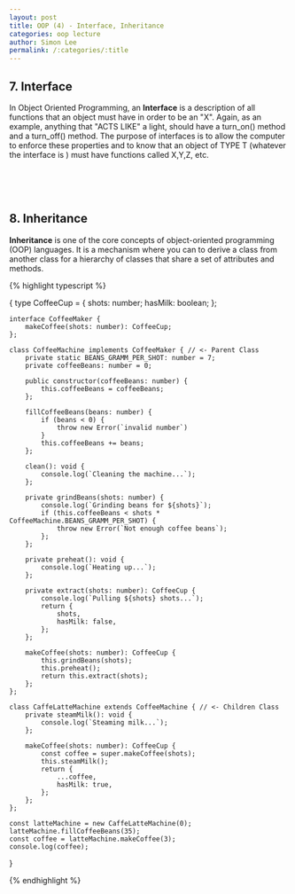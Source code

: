 ```yaml
---
layout: post
title: OOP (4) - Interface, Inheritance
categories: oop lecture
author: Simon Lee
permalink: /:categories/:title
---
```


## 7. Interface

In Object Oriented Programming, an <strong>Interface</strong> is a description of all functions that an object must have in order to be an "X". Again, as an example, anything that "ACTS LIKE" a light, should have a turn_on() method and a turn_off() method. The purpose of interfaces is to allow the computer to enforce these properties and to know that an object of TYPE T (whatever the interface is ) must have functions called X,Y,Z, etc.

<br>
<br>
<br>

## 8. Inheritance

<strong>Inheritance</strong> is one of the core concepts of object-oriented programming (OOP) languages. It is a mechanism where you can to derive a class from another class for a hierarchy of classes that share a set of attributes and methods.

{% highlight typescript %}

{
type CoffeeCup = {
shots: number;
hasMilk: boolean;
};

    interface CoffeeMaker {
        makeCoffee(shots: number): CoffeeCup;
    };

    class CoffeeMachine implements CoffeeMaker { // <- Parent Class
        private static BEANS_GRAMM_PER_SHOT: number = 7;
        private coffeeBeans: number = 0;

        public constructor(coffeeBeans: number) {
            this.coffeeBeans = coffeeBeans;
        };

        fillCoffeeBeans(beans: number) {
            if (beans < 0) {
                throw new Error(`invalid number`)
            }
            this.coffeeBeans += beans;
        };

        clean(): void {
            console.log(`Cleaning the machine...`);
        };

        private grindBeans(shots: number) {
            console.log(`Grinding beans for ${shots}`);
            if (this.coffeeBeans < shots * CoffeeMachine.BEANS_GRAMM_PER_SHOT) {
                throw new Error(`Not enough coffee beans`);
            };
        };

        private preheat(): void {
            console.log(`Heating up...`);
        };

        private extract(shots: number): CoffeeCup {
            console.log(`Pulling ${shots} shots...`);
            return {
                shots,
                hasMilk: false,
            };
        };

        makeCoffee(shots: number): CoffeeCup {
            this.grindBeans(shots);
            this.preheat();
            return this.extract(shots);
        };
    };

    class CaffeLatteMachine extends CoffeeMachine { // <- Children Class
        private steamMilk(): void {
            console.log(`Steaming milk...`);
        };

        makeCoffee(shots: number): CoffeeCup {
            const coffee = super.makeCoffee(shots);
            this.steamMilk();
            return {
                ...coffee,
                hasMilk: true,
            };
        };
    };

    const latteMachine = new CaffeLatteMachine(0);
    latteMachine.fillCoffeeBeans(35);
    const coffee = latteMachine.makeCoffee(3);
    console.log(coffee);

}

{% endhighlight %}

<br>
<br>
<br>
